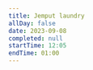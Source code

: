 ```yaml
---
title: Jemput laundry
allDay: false
date: 2023-09-08
completed: null
startTime: 12:05
endTime: 01:00
---
```

